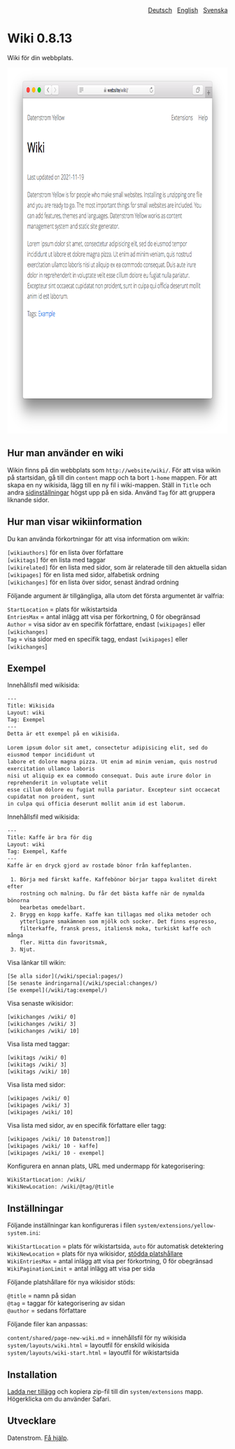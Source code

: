 <p align="right"><a href="README-de.md">Deutsch</a> &nbsp; <a href="README.md">English</a> &nbsp; <a href="README-sv.md">Svenska</a></p>

# Wiki 0.8.13

Wiki för din webbplats.

<p align="center"><img src="wiki-screenshot.png?raw=true" width="795" height="836" alt="Skärmdump"></p>

## Hur man använder en wiki

Wikin finns på din webbplats som `http://website/wiki/`. För att visa wikin på startsidan, gå till din `content` mapp och ta bort `1-home` mappen. För att skapa en ny wikisida, lägg till en ny fil i wiki-mappen. Ställ in `Title` och andra [sidinställningar](https://github.com/datenstrom/yellow-extensions/tree/master/source/core/README-sv.md#inställningar-page) högst upp på en sida. Använd `Tag` för att gruppera liknande sidor.

## Hur man visar wikiinformation

Du kan använda förkortningar för att visa information om wikin:

`[wikiauthors]` för en lista över författare  
`[wikitags]` för en lista med taggar  
`[wikirelated]` för en lista med sidor, som är relaterade till den aktuella sidan  
`[wikipages]` för en lista med sidor, alfabetisk ordning  
`[wikichanges]` för en lista över sidor, senast ändrad ordning  

Följande argument är tillgängliga, alla utom det första argumentet är valfria:

`StartLocation` = plats för wikistartsida  
`EntriesMax` = antal inlägg att visa per förkortning, 0 för obegränsad  
`Author` = visa sidor av en specifik författare, endast `[wikipages]` eller `[wikichanges]`  
`Tag` = visa sidor med en specifik tagg, endast `[wikipages]` eller `[wikichanges`]  

## Exempel

Innehållsfil med wikisida:

    ---
    Title: Wikisida
    Layout: wiki
    Tag: Exempel
    ---
    Detta är ett exempel på en wikisida.

    Lorem ipsum dolor sit amet, consectetur adipisicing elit, sed do eiusmod tempor incididunt ut 
    labore et dolore magna pizza. Ut enim ad minim veniam, quis nostrud exercitation ullamco laboris 
    nisi ut aliquip ex ea commodo consequat. Duis aute irure dolor in reprehenderit in voluptate velit 
    esse cillum dolore eu fugiat nulla pariatur. Excepteur sint occaecat cupidatat non proident, sunt 
    in culpa qui officia deserunt mollit anim id est laborum.

Innehållsfil med wikisida:

    ---
    Title: Kaffe är bra för dig
    Layout: wiki
    Tag: Exempel, Kaffe
    ---
    Kaffe är en dryck gjord av rostade bönor från kaffeplanten.
    
     1. Börja med färskt kaffe. Kaffebönor börjar tappa kvalitet direkt efter
        rostning och malning. Du får det bästa kaffe när de nymalda bönorna 
        bearbetas omedelbart.
     2. Brygg en kopp kaffe. Kaffe kan tillagas med olika metoder och 
        ytterligare smakämnen som mjölk och socker. Det finns espresso, 
        filterkaffe, fransk press, italiensk moka, turkiskt kaffe och många 
        fler. Hitta din favoritsmak,
     3. Njut. 

Visa länkar till wikin:

    [Se alla sidor](/wiki/special:pages/)
    [Se senaste ändringarna](/wiki/special:changes/)
    [Se exempel](/wiki/tag:exempel/)

Visa senaste wikisidor:

    [wikichanges /wiki/ 0]
    [wikichanges /wiki/ 3]
    [wikichanges /wiki/ 10]

Visa lista med taggar:

    [wikitags /wiki/ 0]
    [wikitags /wiki/ 3]
    [wikitags /wiki/ 10]

Visa lista med sidor:

    [wikipages /wiki/ 0]
    [wikipages /wiki/ 3]
    [wikipages /wiki/ 10]

Visa lista med sidor, av en specifik författare eller tagg:

    [wikipages /wiki/ 10 Datenstrom]]
    [wikipages /wiki/ 10 - kaffe]
    [wikipages /wiki/ 10 - exempel]

Konfigurera en annan plats, URL med undermapp för kategorisering: 

    WikiStartLocation: /wiki/
    WikiNewLocation: /wiki/@tag/@title

## Inställningar

Följande inställningar kan konfigureras i filen `system/extensions/yellow-system.ini`:

`WikiStartLocation` = plats för wikistartsida, `auto` för automatisk detektering  
`WikiNewLocation` = plats för nya wikisidor, [stödda platshållare](#inställningar-placeholders)  
`WikiEntriesMax` = antal inlägg att visa per förkortning, 0 för obegränsad  
`WikiPaginationLimit` = antal inlägg att visa per sida  

<a id="inställningar-placeholders"></a>Följande platshållare för nya wikisidor stöds:

`@title` = namn på sidan  
`@tag` = taggar för kategorisering av sidan  
`@author` = sedans författare  

<a id="inställningar-files"></a>Följande filer kan anpassas:

`content/shared/page-new-wiki.md` = innehållsfil för ny wikisida  
`system/layouts/wiki.html` = layoutfil för enskild wikisida  
`system/layouts/wiki-start.html` = layoutfil för wikistartsida  

## Installation

[Ladda ner tillägg](https://github.com/datenstrom/yellow-extensions/raw/master/zip/wiki.zip) och kopiera zip-fil till din `system/extensions` mapp. Högerklicka om du använder Safari.

## Utvecklare

Datenstrom. [Få hjälp](https://datenstrom.se/sv/yellow/help/).
